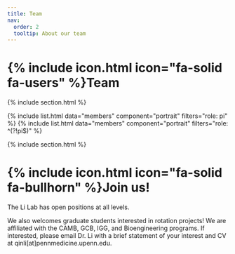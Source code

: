 ```yaml
---
title: Team
nav:
  order: 2
  tooltip: About our team
---
```


# {% include icon.html icon="fa-solid fa-users" %}Team

{% include section.html %}

{% include list.html data="members" component="portrait" filters="role: pi" %}
{% include list.html data="members" component="portrait" filters="role: ^(?!pi$)" %}

{% include section.html %}
# {% include icon.html icon="fa-solid fa-bullhorn" %}Join us!

The Li Lab has open positions at all levels.

We also welcomes graduate students interested in rotation projects! We are affiliated with the CAMB, GCB, IGG, and Bioengineering programs. If interested, please email Dr. Li with a brief statement of your interest and CV at qinli[at]pennmedicine.upenn.edu.

<!-- {% capture content %}

{% include figure.html image="images/photo.jpg" %}
{% include figure.html image="images/photo.jpg" %}
{% include figure.html image="images/photo.jpg" %}

{% endcapture %}

{% include grid.html style="square" content=content %} -->
